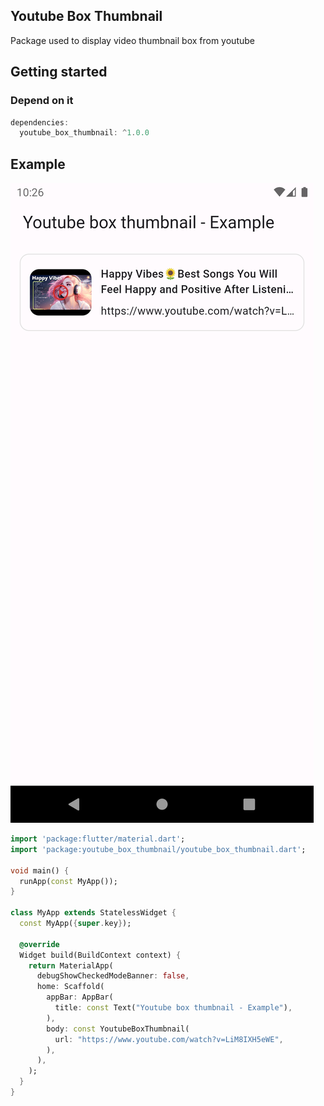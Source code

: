 ## Youtube Box Thumbnail

Package used to display video thumbnail box from youtube

## Getting started

### Depend on it
```dart
dependencies:
  youtube_box_thumbnail: ^1.0.0
```

## Example

![](https://raw.githubusercontent.com/sondv301/youtube_box_thumbnail/main/assets/images/sc1.png "Example")

```dart
import 'package:flutter/material.dart';
import 'package:youtube_box_thumbnail/youtube_box_thumbnail.dart';

void main() {
  runApp(const MyApp());
}

class MyApp extends StatelessWidget {
  const MyApp({super.key});

  @override
  Widget build(BuildContext context) {
    return MaterialApp(
      debugShowCheckedModeBanner: false,
      home: Scaffold(
        appBar: AppBar(
          title: const Text("Youtube box thumbnail - Example"),
        ),
        body: const YoutubeBoxThumbnail(
          url: "https://www.youtube.com/watch?v=LiM8IXH5eWE",
        ),
      ),
    );
  }
}
```